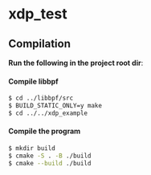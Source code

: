 # xdp_test

## Compilation

**Run the following in the project root dir**:

#### Compile libbpf

```bash
$ cd ../libbpf/src
$ BUILD_STATIC_ONLY=y make
$ cd ../../xdp_example
```

#### Compile the program
```bash
$ mkdir build
$ cmake -S . -B ./build
$ cmake --build ./build
```
